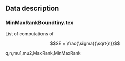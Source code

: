 ## Data description
### MinMaxRankBoundtiny.tex
List of computations of 
```math
SE = \frac{\sigma}{\sqrt{n}}
``` 
q,n,mu1,mu2,MaxRank,MinMaxRank

